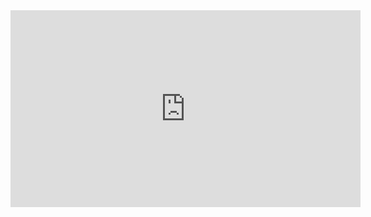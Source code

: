 ﻿<iframe width="560" height="315" src="https://www.youtube.com/embed/GjUsbPCo1V8?list=PL1DEQjXG2xnJOSQf2421r1S040NkvCApp" frameborder="0" allowfullscreen></iframe>
